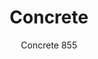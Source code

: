 ---
designer: Pio E Tito Toso
description: "Concrete%20is%20characterized%20by%20a%20base%20that%2C%20even%20optically%2C%20suggests%20a%20sense%20of%20stability.%20Table%20with%20concrete%20base%20and%20steel%20column.%20Available%20combined%20with%20tops%20of%20different%20sizes%20and%20finishes."
image_primary: img/Concrete_855_01_zoom.jpg
image_secondary: img/Concrete_855_02_zoom.jpg
manufacturer: Pedrali
href: https://www.pedrali.it/en/products/catalog/Table-CONCRETE-855/
subtitle: Concrete 855
title: Concrete
image_thumb: img/Concrete_855_cover.jpg
tags: 
  - pedrali
  - central-base-tables
category: central-base-tables
slug: /manufacturers/pedrali/central-base-tables/pio-e-tito-toso-concrete
---